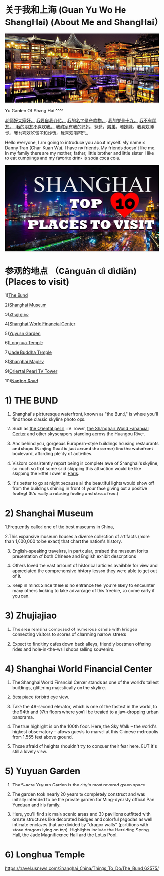# 关于我和上海 (Guan Yu Wo He ShangHai) (About Me and ShangHai）

![Yu Garden Art](./Yu-Garden-arti.jpg)

Yu Garden Of Shang Hai ^^^^

[老师好大家好。](https://www.helloeveryone.studio/) [我要自我介绍。](https://notascaredycat.wordpress.com/2014/05/06/allow-me-to-introduce-myself/) [我的名字是产款物。](https://www.thoughtco.com/what-to-know-about-german-names-1444327). [我的岁是十九。](http://www.sohu.com/a/136143692_639367) [我不有朋友。](https://www.pinterest.com/pin/312789136602685460/).[ 我的朋友不喜欢我。](http://smszoo.com/hate-poems-friends-cheating-betrayal-friendship.html) [我的家有我的妈妈](https://www.pinclipart.com/pindetail/biRJTi_graphic-library-stock-2017-drawing-mothers-day-happy/)，[爸爸](https://www.history.com/topics/holidays/fathers-day)，[弟弟](https://en.wikipedia.org/wiki/Little_Brother_(group))，和[妹妹](http://www.dinelittlesister.com/)。[我喜欢睡觉。](https://www.clipartwiki.com/iclip/bwoTo_sleep-icon-clipart-sleep-icon/)我也喜欢吃[饺子](https://eatnorth.com/diana-ng/chinese-napa-cabbage-and-pork-dumplings-jiaozi)和[炒饭](https://www.google.com/search?q=chao+fan&tbm=isch&ved=2ahUKEwirxuen4aDlAhUWVFkKHdtzCIwQ2-cCegQIABAA&oq=chao+fan&gs_l=img.3..0l10.28820.29790..30020...0.0..0.73.508.8......0....1..gws-wiz-img.......35i39j0i67j0i131j0i3j0i10.SozGYeNeJb4&ei=TQqnXevrMZao5QLb56HgCA&bih=864&biw=1280&rlz=1C1CHBF_enUS853US870&safe=strict#imgrc=2eQcXCy3ZFmMVM)。我喜欢喝[可乐](https://www.walmart.com/ip/Coca-Cola-Classic-Soda-3L/16777273)。

Hello everyone, I am going to introduce you about myself. My name is Danny Tran (Chan Kuan Wu). I have no friends. My friends doesn't like me. In my family there are my mother, father, little brother and little sister. I like to eat dumplings and my favorite drink is soda coca cola.



![ShangHai](./top-10-places-to-visit-in-shang-hai.jpg)


# 参观的地点 （Cānguān dì dìdiǎn) (Places to visit)

1)[The Bund](https://travel.usnews.com/Shanghai_China/Things_To_Do/The_Bund_62575/)

2)[Shanghai Museum](https://travel.usnews.com/Shanghai_China/Things_To_Do/Shanghai_Museum_62573/)

3)[Zhujiajiao](https://travel.usnews.com/Shanghai_China/Things_To_Do/Shanghai_Museum_62573/)

4)[Shanghai World Financial Center](https://travel.usnews.com/Shanghai_China/Things_To_Do/Shanghai_World_Financial_Center_62571/)

5)[Yuyuan Garden](https://travel.usnews.com/Shanghai_China/Things_To_Do/Yuyuan_Garden_62576/)

6)[Longhua Temple](https://travel.usnews.com/Shanghai_China/Things_To_Do/Longhua_Temple_62586/)

7)[Jade Buddha Temple](https://travel.usnews.com/Shanghai_China/Things_To_Do/Jade_Buddha_Temple_62585/)

8)[Shanghai Maglev](https://travel.usnews.com/Shanghai_China/Things_To_Do/Shanghai_Maglev_62577/)

9)[Oriental Pearl TV Tower](https://travel.usnews.com/Shanghai_China/Things_To_Do/Oriental_Pearl_TV_Tower_62572/0)

10)[Nanjing Road](https://travel.usnews.com/Shanghai_China/Things_To_Do/Nanjing_Road_62574/)

# 1) THE BUND

1. Shanghai's picturesque waterfront, known as "the Bund," is where you'll find those classic skyline photo ops.

2.  Such as [the Oriental pearl](https://travel.usnews.com/Shanghai_China/Things_To_Do/Oriental_Pearl_TV_Tower_62572/) TV Tower, [the Shanghair World Fanancial Center](https://travel.usnews.com/Shanghai_China/Things_To_Do/Shanghai_World_Financial_Center_62571/) and other skyscrapers standing across the Huangou River.

3.  And behind you, gorgeous European-style buildings housing restaurants and shops (Nanjing Road is just around the corner) line the waterfront boulevard, affording plenty of activities.

4.  Visitors consistently report being in complete awe of Shanghai's skyline, so much so that some said skipping this attraction would be like skipping the Eiffel Tower in [Paris](https://travel.usnews.com/Paris_France/).

5.  It's better to go at night because all the beautiful lights would show off from the buildings shining in front of your face giving out a positive feeling! (It's really a relaxing feeling and stress free.)

# 2) Shanghai Museum

1.Frequently called one of the best museums in China,

2.This expansive museum houses a diverse collection of artifacts (more than 1,000,000 to be exact) that chart the nation's history.

3. English-speaking travelers, in particular, praised the museum for its presentation of both Chinese and English exhibit descriptions

4. Others loved the vast amount of historical articles available for view and appreciated the comprehensive history lesson they were able to get out of it.

5.  Keep in mind: Since there is no entrance fee, you're likely to encounter many others looking to take advantage of this freebie, so come early if you can.

# 3) Zhujiajiao

1.  The area remains composed of numerous canals with bridges connecting visitors to scores of charming narrow streets

2.  Expect to find tiny cafes down back alleys, friendly boatmen offering rides and hole-in-the-wall shops selling souvenirs.

# 4) Shanghai World Financial Center

1. The Shanghai World Financial Center stands as one of the world's tallest buildings, glittering majestically on the skyline.

2. Best place for bird eye view.

3. Take the 49-second elevator, which is one of the fastest in the world, to the 94th and 97th floors where you'll be treated to a jaw-dropping urban panorama.

4. The true highlight is on the 100th floor. Here, the Sky Walk – the world's highest observatory – allows guests to marvel at this Chinese metropolis from 1,555 feet above ground.

5. Those afraid of heights shouldn't try to conquer their fear here. BUT it's still a lovely view.

# 5) Yuyuan Garden

1.  The 5-acre Yuyuan Garden is the city's most revered green space.

2.  The garden took nearly 20 years to completely construct and was initially intended to be the private garden for Ming-dynasty official Pan Yunduan and his family.

3.  Here, you'll find six main scenic areas and 30 pavilions outfitted with ornate structures like decorated bridges and colorful pagodas as well intimate enclaves that are divided by "dragon walls" (partitions with stone dragons lying on top). Highlights include the Heralding Spring Hall, the Jade Magnificence Hall and the Lotus Pool. 

# 6) Longhua Temple




https://travel.usnews.com/Shanghai_China/Things_To_Do/The_Bund_62575/

